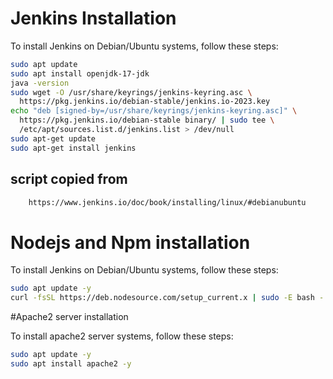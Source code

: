 # Jenkins Installation

To install Jenkins on Debian/Ubuntu systems, follow these steps:

```bash
sudo apt update
sudo apt install openjdk-17-jdk
java -version
sudo wget -O /usr/share/keyrings/jenkins-keyring.asc \
  https://pkg.jenkins.io/debian-stable/jenkins.io-2023.key
echo "deb [signed-by=/usr/share/keyrings/jenkins-keyring.asc]" \
  https://pkg.jenkins.io/debian-stable binary/ | sudo tee \
  /etc/apt/sources.list.d/jenkins.list > /dev/null
sudo apt-get update
sudo apt-get install jenkins
```
## script copied from 
``` bash
    https://www.jenkins.io/doc/book/installing/linux/#debianubuntu

```
# Nodejs and Npm installation

To install Jenkins on Debian/Ubuntu systems, follow these steps:

```bash
sudo apt update -y
curl -fsSL https://deb.nodesource.com/setup_current.x | sudo -E bash - && sudo apt-get install -y nodejs


```

#Apache2 server installation

To install apache2 server systems, follow these steps:

```bash
sudo apt update -y
sudo apt install apache2 -y

```
